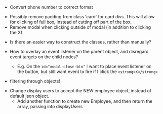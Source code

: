 <!-- Must do -->
- Convert phone number to correct format


<!-- Updates -->
- Possibly remove padding from class 'card' for card divs. This will allow for clicking of full box, instead of cutting off part of the box.
- Remove modal when clicking outside of modal (in addition to clicking the X)


<!-- Questions -->
- Is there an easier way to construct the classes, rather than manually?

- How to overlay an event listener on the parent object, and disregard event targets on the child nodes?
    * E.g. On the `id="modal-close-btn"` I want to place event listener on the button, but still want event to fire if I click the `<strong>X</strong>`


<!-- Difficulties -->
- filtering through objects!

<!-- WIP -->
- Change display users to accept the NEW employee object, instead of default json object.
    * Add another function to create new Employee, and then return the array, passing into displayUsers